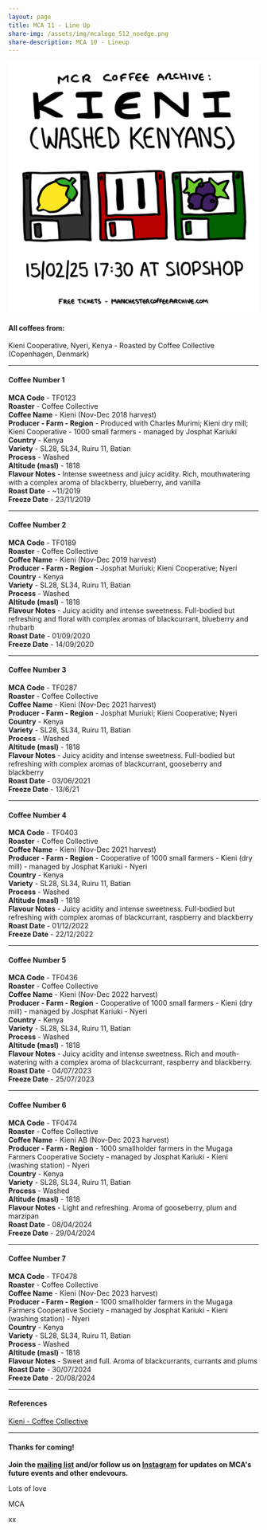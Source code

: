 ```yaml
---
layout: page
title: MCA 11 - Line Up
share-img: /assets/img/mcalogo_512_noedge.png
share-description: MCA 10 - Lineup
---
```

![MCA11 - Kieni (Washed Kenyans)](/assets/img/events/mca11_poster_final_1080px.png)

#### All coffees from:
Kieni Cooperative, Nyeri, Kenya - Roasted by Coffee Collective (Copenhagen, Denmark)

---

#### Coffee Number 1

**MCA Code**	 - 	TF0123	  
**Roaster**	 - 	Coffee Collective	  
**Coffee Name**	 - 	Kieni (Nov-Dec 2018 harvest)	  
**Producer - Farm - Region**	 - 	Produced with Charles Murimi; Kieni dry mill; Kieni Cooperative - 1000 small farmers - managed by Josphat Kariuki	  
**Country**	 - 	Kenya	  
**Variety**	 - 	SL28, SL34, Ruiru 11, Batian	  
**Process**	 - 	Washed	  
**Altitude (masl)**	 - 	1818	  
**Flavour Notes**	 - 	Intense sweetness and juicy acidity. Rich, mouthwatering with a complex aroma of blackberry, blueberry, and vanilla	  
**Roast Date**	 - 	~11/2019	  
**Freeze Date**	 - 	23/11/2019	  	  

---

#### Coffee Number 2	

**MCA Code**	 - 	TF0189	  
**Roaster**	 - 	Coffee Collective	  
**Coffee Name**	 - 	Kieni (Nov-Dec 2019 harvest)	  
**Producer - Farm - Region**	 - 	Josphat Muriuki; Kieni Cooperative; Nyeri	  
**Country**	 - 	Kenya	  
**Variety**	 - 	SL28, SL34, Ruiru 11, Batian	  
**Process**	 - 	Washed	  
**Altitude (masl)**	 - 	1818	  
**Flavour Notes**	 - 	Juicy acidity and intense sweetness. Full-bodied but refreshing and floral with complex aromas of blackcurrant, blueberry and rhubarb	  
**Roast Date**	 - 	01/09/2020	  
**Freeze Date**	 - 	14/09/2020	    	  			
	
---

#### Coffee Number 3	

**MCA Code**	 - 	TF0287	  
**Roaster**	 - 	Coffee Collective	  
**Coffee Name**	 - 	Kieni (Nov-Dec 2021 harvest)	  
**Producer - Farm - Region**	 - 	Josphat Muriuki; Kieni Cooperative; Nyeri	  
**Country**	 - 	Kenya	  
**Variety**	 - 	SL28, SL34, Ruiru 11, Batian	  
**Process**	 - 	Washed	  
**Altitude (masl)**	 - 	1818	  
**Flavour Notes**	 - 	Juicy acidity and intense sweetness. Full-bodied but refreshing with complex aromas of blackcurrant, gooseberry and blackberry	  
**Roast Date**	 - 	03/06/2021	  
**Freeze Date**	 - 	13/6/21	  	  	  		
	
---

#### Coffee Number 4

**MCA Code**	 - 	TF0403	  
**Roaster**	 - 	Coffee Collective	  
**Coffee Name**	 - 	Kieni (Nov-Dec 2021 harvest)	  
**Producer - Farm - Region**	 - 	Cooperative of 1000 small farmers - Kieni (dry mill) - managed by Josphat Kariuki - Nyeri	  
**Country**	 - 	Kenya	  
**Variety**	 - 	SL28, SL34, Ruiru 11, Batian	  
**Process**	 - 	Washed	  
**Altitude (masl)**	 - 	1818	  
**Flavour Notes**	 - 	Juicy acidity and intense sweetness. Full-bodied but refreshing with complex aromas of blackcurrant, raspberry and blackberry	  
**Roast Date**	 - 	01/12/2022	  
**Freeze Date**	 - 	22/12/2022	  	  	  		

---

#### Coffee Number 5

**MCA Code**	 - 	TF0436	  
**Roaster**	 - 	Coffee Collective	  
**Coffee Name**	 - 	Kieni (Nov-Dec 2022 harvest)	  
**Producer - Farm - Region**	 - 	Cooperative of 1000 small farmers - Kieni (dry mill) - managed by Josphat Kariuki - Nyeri	  
**Country**	 - 	Kenya	  
**Variety**	 - 	SL28, SL34, Ruiru 11, Batian	  
**Process**	 - 	Washed	  
**Altitude (masl)**	 - 	1818	  
**Flavour Notes**	 - 	Juicy acidity and intense sweetness. Rich and mouth-watering with a complex aroma of blackcurrant, raspberry and blackberry.	  
**Roast Date**	 - 	04/07/2023	  
**Freeze Date**	 - 	25/07/2023	  	  	  

---

#### Coffee Number 6	

**MCA Code**	 - 	TF0474	  
**Roaster**	 - 	Coffee Collective	  
**Coffee Name**	 - 	Kieni AB  (Nov-Dec 2023 harvest)	  
**Producer - Farm - Region**	 - 	1000 smallholder farmers in the Mugaga Farmers Cooperative Society  - managed by Josphat Kariuki - Kieni (washing station) - Nyeri	  
**Country**	 - 	Kenya	  
**Variety**	 - 	SL28, SL34, Ruiru 11, Batian	  
**Process**	 - 	Washed	  
**Altitude (masl)**	 - 	1818	  
**Flavour Notes**	 - 	Light and refreshing. Aroma of gooseberry, plum and marzipan	  
**Roast Date**	 - 	08/04/2024	  
**Freeze Date**	 - 	29/04/2024	  	  	  			

---

#### Coffee Number 7	

**MCA Code**	 - 	TF0478	  
**Roaster**	 - 	Coffee Collective	  
**Coffee Name**	 - 	Kieni  (Nov-Dec 2023 harvest)	  
**Producer - Farm - Region**	 - 	1000 smallholder farmers in the Mugaga Farmers Cooperative Society  - managed by Josphat Kariuki - Kieni (washing station) - Nyeri	  
**Country**	 - 	Kenya	  
**Variety**	 - 	SL28, SL34, Ruiru 11, Batian	  
**Process**	 - 	Washed	  
**Altitude (masl)**	 - 	1818	  
**Flavour Notes**	 - 	Sweet and full. Aroma of blackcurrants, currants and plums	  
**Roast Date**	 - 	30/07/2024	  
**Freeze Date**	 - 	20/08/2024	  	  	  			

---

#### References

[Kieni - Coffee Collective](https://coffeecollective.dk/shop/kieni/)

---

#### Thanks for coming!

**Join the [mailing list](http://eepurl.com/gaXOT5) and/or follow us on [Instagram](https://www.instagram.com/manchestercoffeearchive) for updates on MCA's future events and other endevours.**

Lots of love

MCA

xx

